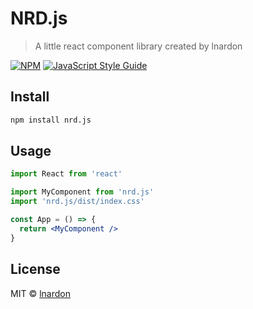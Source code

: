 # NRD.js

> A little react component library created by lnardon

[![NPM](https://img.shields.io/npm/v/nrd.js.svg)](https://www.npmjs.com/package/nrd.js) [![JavaScript Style Guide](https://img.shields.io/badge/code_style-standard-brightgreen.svg)](https://standardjs.com)

## Install

```bash
npm install nrd.js
```

## Usage

```jsx
import React from 'react'

import MyComponent from 'nrd.js'
import 'nrd.js/dist/index.css'

const App = () => {
  return <MyComponent />
}
```

## License

MIT © [lnardon](https://github.com/lnardon)
